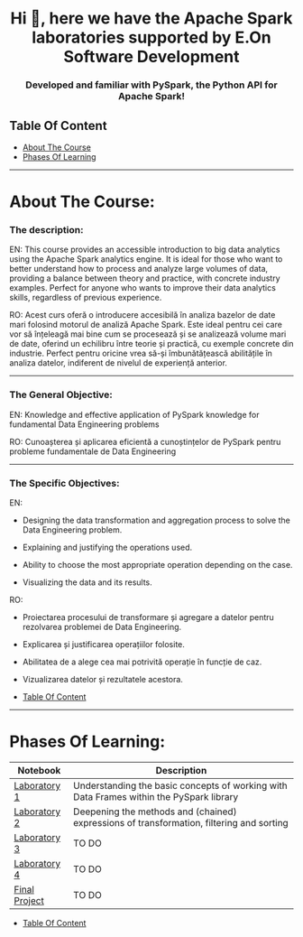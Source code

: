 <h1 align="center">Hi 👋, here we have the Apache Spark laboratories supported by E.On Software Development</h1>
<h3 align="center">Developed and familiar with PySpark, the Python API for Apache Spark!</h3>

## Table Of Content
* [About The Course](#course)
* [Phases Of Learning](#learn)

--------------------------------------------------------------------------------

<h1 id="course" align="left">About The Course:</h1>

<h3 align="left">The description:</h3>

EN: This course provides an accessible introduction to big data analytics using the Apache Spark analytics engine. It is ideal for those who want to better understand how to process and analyze large volumes of data, providing a balance between theory and practice, with concrete industry examples. Perfect for anyone who wants to improve their data analytics skills, regardless of previous experience.

RO: Acest curs oferă o introducere accesibilă în analiza bazelor de date mari folosind motorul de analiză Apache Spark. Este ideal pentru cei care vor să înțeleagă mai bine cum se procesează și se analizează volume mari de date, oferind un echilibru între teorie și practică, cu exemple concrete din industrie. Perfect pentru oricine vrea să-și îmbunătățească abilitățile în analiza datelor, indiferent de nivelul de experiență anterior.

---

<h3 align="left">The General Objective:</h3>

EN: Knowledge and effective application of PySpark knowledge for fundamental Data Engineering problems

RO: Cunoașterea și aplicarea eficientă a cunoștințelor de PySpark pentru probleme fundamentale de Data Engineering

---

<h3 align="left">The Specific Objectives:</h3>

EN: 

- Designing the data transformation and aggregation process to solve the Data Engineering problem.

- Explaining and justifying the operations used.

- Ability to choose the most appropriate operation depending on the case.

- Visualizing the data and its results.
  
RO:

- Proiectarea procesului de transformare și agregare a datelor pentru rezolvarea problemei de Data Engineering.

- Explicarea și justificarea operațiilor folosite.
    
- Abilitatea de a alege cea mai potrivită operație în funcție de caz.
    
- Vizualizarea datelor și rezultatele acestora.

* [Table Of Content](#table-of-content)

---

<h1 id="learn" align="left">Phases Of Learning:</h1>
 
| Notebook | Description |
|----------------------------------------------------------------------------------------------------------------------------------------------------------|-------------------------------------------------------------------------------------------------------------------------------------------------------------------|
| [Laboratory 1](http://nbviewer.ipython.org/github/AndromedaOMA/Advanced_Analytics_with_Apache_Spark---E.On_Software_Development/blob/main/Laboratory_1.ipynb) | Understanding the basic concepts of working with Data Frames within the PySpark library |
| [Laboratory 2](http://nbviewer.ipython.org/github/AndromedaOMA/Advanced_Analytics_with_Apache_Spark---E.On_Software_Development/blob/main/Laboratory_2.ipynb) | Deepening the methods and (chained) expressions of transformation, filtering and sorting |
| [Laboratory 3](http://nbviewer.ipython.org/github) | TO DO |
| [Laboratory 4](http://nbviewer.ipython.org/github) | TO DO |
| [Final Project](http://nbviewer.ipython.org/github/AndromedaOMA/Advanced_Analytics_with_Apache_Spark---E.On_Software_Development/blob/main/Final_Project.ipynb) | TO DO |

* [Table Of Content](#table-of-content)

